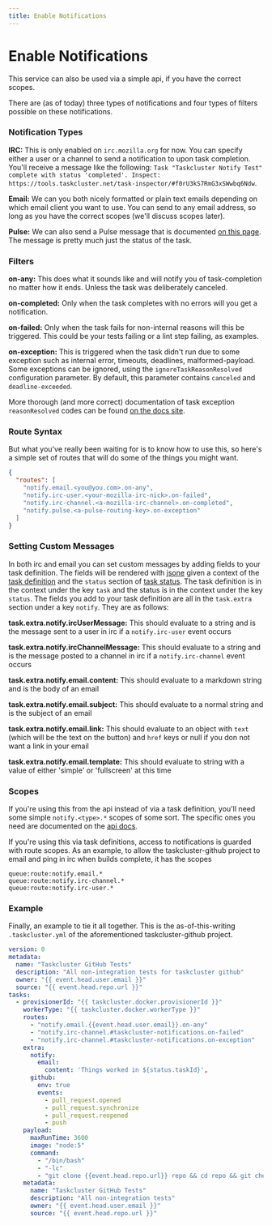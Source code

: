 ```yaml
---
title: Enable Notifications
---
```


# Enable Notifications

This service can also be used via a simple api, if you have the correct scopes.

There are (as of today) three types of notifications and four types of filters possible on these notifications.

### Notification Types

__IRC:__ This is only enabled on ``irc.mozilla.org`` for now. You can specify either a user or a channel to send a notification to upon task completion. You'll receive a message like the following: ``Task "Taskcluster Notify Test" complete with status 'completed'. Inspect: https://tools.taskcluster.net/task-inspector/#f0rU3kS7RmG3xSWwbq6Ndw``.

__Email:__ We can you both nicely formatted or plain text emails depending on which email client you want to use. You can send to any email address, so long as you have the correct scopes (we'll discuss scopes later).

__Pulse:__ We can also send a Pulse message that is documented [on this page](/docs/reference/core/taskcluster-notify/exchanges). The message is  pretty much just the status of the task.

### Filters

__on-any:__ This does what it sounds like and will notify you of task-completion no matter how it ends. Unless the task was deliberately canceled.

__on-completed:__ Only when the task completes with no errors will you get a notification.

__on-failed:__ Only when the task fails for non-internal reasons will this be triggered. This could be your tests failing or a lint step failing, as examples.

__on-exception:__ This is triggered when the task didn't run due to some exception such as internal error, timeouts, deadlines, malformed-payload. Some exceptions can be ignored, using the `ignoreTaskReasonResolved` configuration parameter.  By default, this parameter contains `canceled` and `deadline-exceeded`.

More thorough (and more correct) documentation of task exception `reasonResolved` codes can be found [on the docs site](/docs/reference/platform/taskcluster-queue/api-docs#status).

### Route Syntax

But what you've really been waiting for is to know how to use this, so here's a simple set of routes that will do some of the things you might want.

```json
{
  "routes": [
    "notify.email.<you@you.com>.on-any",
    "notify.irc-user.<your-mozilla-irc-nick>.on-failed",
    "notify.irc-channel.<a-mozilla-irc-channel>.on-completed",
    "notify.pulse.<a-pulse-routing-key>.on-exception"
  ]
}
```

### Setting Custom Messages

In both irc and email you can set custom messages by adding fields to your task definition. The fields will be rendered with [jsone](https://taskcluster.github.io/json-e/)
given a context of the [task definition](/docs/reference/platform/taskcluster-queue/references/api#get-task-definition)
and the `status` section of [task status](/docs/reference/platform/taskcluster-queue/references/events#message-payload-4).
The task definition is in the context under the key `task` and the status is in the context under the key `status`.
The fields you add to your task definition are all in the `task.extra` section under a key `notify`. They are as follows:

__task.extra.notify.ircUserMessage:__ This should evaluate to a string and is the message sent to a user in irc if a `notify.irc-user` event occurs

__task.extra.notify.ircChannelMessage:__ This should evaluate to a string and is the message posted to a channel in irc if a `notify.irc-channel` event occurs

__task.extra.notify.email.content:__ This should evaluate to a markdown string and is the body of an email

__task.extra.notify.email.subject:__ This should evaluate to a normal string and is the subject of an email

__task.extra.notify.email.link:__ This should evaluate to an object with `text` (which will be the text on the button) and `href` keys or null if you don not want a link in your email

__task.extra.notify.email.template:__ This should evaluate to string with a value of either 'simple' or 'fullscreen' at this time


### Scopes

If you're using this from the api instead of via a task definition, you'll need some simple ``notify.<type>.*`` scopes of some sort. The specific ones you need are documented on the [api docs](/docs/reference/core/taskcluster-notify/api-docs).

If you're using this via task definitions, access to notifications is guarded with route scopes. As an example, to allow the taskcluster-github project to email and ping in irc when builds complete, it has the scopes

```
queue:route:notify.email.*
queue:route:notify.irc-channel.*
queue:route:notify.irc-user.*
```

### Example

Finally, an example to tie it all together. This is the as-of-this-writing ``.taskcluster.yml`` of the aforementioned taskcluster-github project.


```yaml
version: 0
metadata:
  name: "Taskcluster GitHub Tests"
  description: "All non-integration tests for taskcluster github"
  owner: "{{ event.head.user.email }}"
  source: "{{ event.head.repo.url }}"
tasks:
  - provisionerId: "{{ taskcluster.docker.provisionerId }}"
    workerType: "{{ taskcluster.docker.workerType }}"
    routes:
      - "notify.email.{{event.head.user.email}}.on-any"
      - "notify.irc-channel.#taskcluster-notifications.on-failed"
      - "notify.irc-channel.#taskcluster-notifications.on-exception"
    extra:
      notify:
        email:
          content: 'Things worked in ${status.taskId}',
      github:
        env: true
        events:
          - pull_request.opened
          - pull_request.synchronize
          - pull_request.reopened
          - push
    payload:
      maxRunTime: 3600
      image: "node:5"
      command:
        - "/bin/bash"
        - "-lc"
        - "git clone {{event.head.repo.url}} repo && cd repo && git checkout {{event.head.sha}} && npm install . && npm test"
    metadata:
      name: "Taskcluster GitHub Tests"
      description: "All non-integration tests"
      owner: "{{ event.head.user.email }}"
      source: "{{ event.head.repo.url }}"
```
